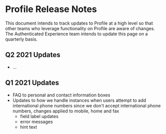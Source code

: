 # Profile Release Notes
This document intends to track updates to Profile at a high level so that other teams who leverage functionality on Profile are aware of changes. The Authenticated Experience team intends to update this page on a quarterly basis.


## Q2 2021 Updates
- ...

## Q1 2021 Updates
- FAQ to personal and contact information boxes
- Updates to how we handle instances when users attempt to add international phone numbers since we don't accept international phone numbers, changes applied to mobile, home and fax
  - field label updates
  - error messages
  - hint text 
  
